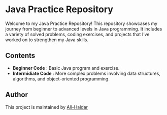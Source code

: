 # Java Practice Repository 

Welcome to my Java Practice Repository! This repository showcases my journey from beginner to advanced levels in Java programming. 
It includes a variety of solved problems, coding exercises, and projects that I’ve worked on to strengthen my Java skills.

## Contents 
- __Beginner Code__ : Basic Java program and exercise.  
- __Intermidiate Code__ : More complex problems involving data structures, algorithms, and object-oriented programming.

## Author
This project is maintained by [Ali-Haidar] 

[Ali-Haidar]:[https://l.facebook.com/l.php?u=https%3A%2F%2Fali-haidar-159.github.io%2Fmy-portfolio%2F%3Ffbclid%3DIwZXh0bgNhZW0CMTAAAR37uC7T9yNzhgk3baaTNmsbnkrqTbhtoRwgOrjLIbD0jeO4nQ-2Ev9YmGE_aem_oYsXFa_s1q0lI_qL4kg7Zg&h=AT1EXId6cirqVOEdWXIEYNDetcGz7pB9pXmzFIdFft7EXAOLgnQxQmy2t8syYuNamdM5ymkubvvm7GvLvexvrLj4ZmpsxU-T1Lgg7_O-6-GOIlOJgsCMOhyykkoFfJapcoXcDQ](https://ali-haidar-159.github.io/my-portfolio/?fbclid=IwY2xjawFRXgBleHRuA2FlbQIxMAABHfu4LtP3I3OGCTdtppM2axueSupNuG2hHCA6uMshsPSN47idD7YS_1iYYQ_aem_oYsXFa_s1q0lI_qL4kg7Zg)
